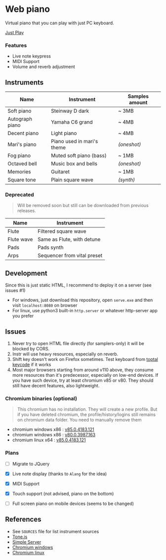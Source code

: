 # Web piano
Virtual piano that you can play with just PC keyboard.

[Just Play](https://custap80.github.io/instr)

### Features
- Live note keypress
- MIDI Support
- Volume and reverb adjustment


## Instruments

|Name|Instrument|Samples amount|
|--|--|--|
|Soft piano|Steinway D dark|~ 3MB|
|Autograph piano|Yamaha C6 grand|~ 4MB|
|Decent piano|Light piano|~ 4MB|
|Mari's piano|Piano used in mari's theme|_(oneshot)_|
|Fog piano|Muted soft piano (bass)|~ 1MB|
|Octaved bell|Music box and bells|_(oneshot)_|
|Memories|Guitaret|~ 1MB|
|Square tone|Plain square wave|_(synth)_|

### Deprecated
> Will be removed soon but still can be downloaded from previous releases.

|Name|Instrument|
|--|--|
|Flute|Filtered square wave|
|Flute wave|Same as Flute, with detune|
|Pads|Pads synth|
|Arps|Sequencer from vital preset|


## Development
Since this is just static HTML, I recommend to deploy it on a server (see issues #1)

- For windows, just download this repository, open `serve.exe` and then visit `localhost:8080` on browser
- For linux, use python3 built-in `http.server` or whatever http-server app you prefer


## Issues
1. Never try to open HTML file directly (for samplers-only) it will be blocked by CORS.
2. Instr will use heavy resources, especially on reverb.
3. Shift key doesn't work on Firefox sometimes. Test keyboard from [toptal keycode](https://www.toptal.com/developers/keycode) if it works
4. Most major browsers starting from around v110 above, they consume more resources than it's predecessor, especially on low-end devices. If you have such device, try at least chromium v85 or v80. They should still have decent features, also lightweight.

### Chromium binaries (optional)
> This chromium has no installation. They will create a new profile. But if you have deleted chromium, the profile/history/logins still remains on chromium data folder. You need to manually remove them
- chromium windows x86 : [v85.0.4183.121](https://github.com/macchrome/winchrome/releases/download/v85.0.4183.121-r782793-Win64/Ungoogled-Chromium-85.0.4183.121-1_Win32.7z)
- chromium windows x86 : [v80.0.3987.163](https://github.com/macchrome/winchrome/releases/download/v80.0.3987.163-r722274-Win64/Ungoogled-Chromium-80.0.3987.163-Win32.7z)
- chromium linux x64 : [v85.0.4183.121](https://github.com/macchrome/linchrome/releases/download/v85.0.4183.121-r782793-portable-ungoogled-Lin64/ungoogled-chromium_85.0.4183.121_1.vaapi_linux.tar.xz)


### Plans
- [ ] Migrate to JQuery
- [x] Live note display (thanks to `Alang` for the idea)
- [x] MIDI Support
- [x] Touch support (not advised, piano on the bottom)
- [ ] Full screen piano on mobile devices (seems to be changed)


## References
- See `SOURCES` file for list instrument sources
- [Tone.js](https://github.com/Tonejs/Tone.js)
- [Simple Server](https://github.com/syntaqx/serve)
- [Chromium windows](https://github.com/macchrome/winchrome)
- [Chromium linux](https://github.com/macchrome/linchrome)
